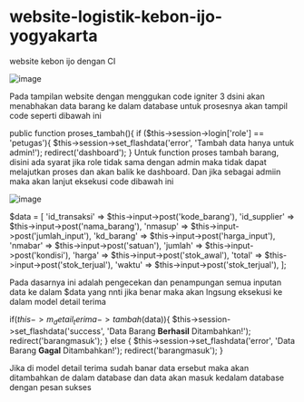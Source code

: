 # website-logistik-kebon-ijo-yogyakarta
website kebon ijo dengan CI

![image](https://user-images.githubusercontent.com/40592735/221422964-6aa42ea7-fbf8-410e-a2ee-881359258330.png)

 
Pada tampilan website dengan menggukan code igniter 3 dsini akan menabhakan data barang ke dalam database untuk prosesnya akan tampil code seperti dibawah ini
 
public function proses_tambah(){
        if ($this->session->login['role'] == 'petugas'){
            $this->session->set_flashdata('error', 'Tambah data hanya untuk admin!');
            redirect('dashboard');
        }
 Untuk function proses tambah barang, disini ada syarat jika role tidak sama dengan admin maka tidak dapat melajutkan proses dan akan balik ke dashboard.
Dan jika sebagai admiin maka akan lanjut eksekusi code dibawah ini

![image](https://user-images.githubusercontent.com/40592735/221422987-c3511a07-a8db-474e-8e68-fb52c3e1d9bc.png)


$data = [
            'id_transaksi' => $this->input->post('kode_barang'),
            'id_supplier' => $this->input->post('nama_barang'),
            'nmasup' => $this->input->post('jumlah_input'),
            'kd_barang' => $this->input->post('harga_input'),
            'nmabar' => $this->input->post('satuan'),
            'jumlah' => $this->input->post('kondisi'),
            'harga' => $this->input->post('stok_awal'),
            'total' => $this->input->post('stok_terjual'),
            'waktu' => $this->input->post('stok_terjual'),
        ];
        
        
 Pada dasarnya ini adalah pengecekan dan penampungan semua inputan data ke dalam $data yang nnti jika benar maka akan lngsung eksekusi ke dalam model detail terima


if($this->m_detail_terima->tambah($data)){
            $this->session->set_flashdata('success', 'Data Barang <strong>Berhasil</strong> Ditambahkan!');
            redirect('barangmasuk');
        } else {
            $this->session->set_flashdata('error', 'Data Barang <strong>Gagal</strong> Ditambahkan!');
            redirect('barangmasuk');
        }
 
 
 Jika di model detail terima sudah banar data ersebut maka akan ditambahkan de dalam database dan data akan masuk kedalam database dengan pesan sukses

